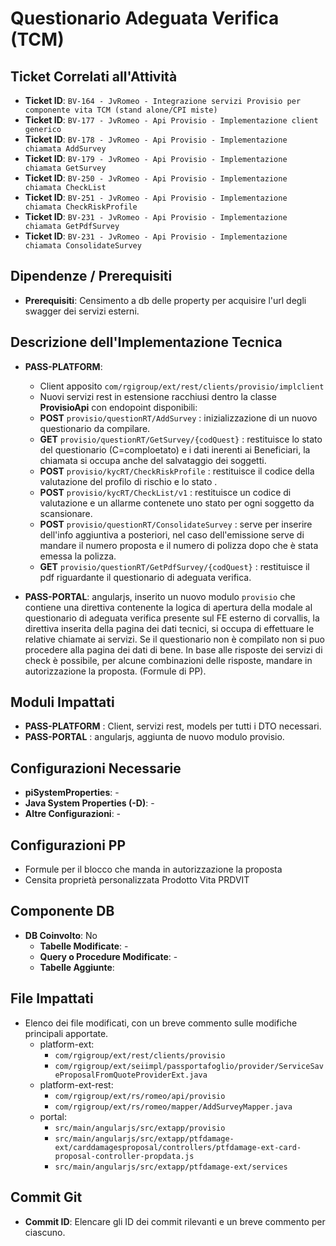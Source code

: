 # Questionario Adeguata Verifica (TCM)

## Ticket Correlati all'Attività

- **Ticket ID**: `BV-164 - JvRomeo - Integrazione servizi Provisio per componente vita TCM (stand alone/CPI miste)`
- **Ticket ID**: `BV-177 - JvRomeo - Api Provisio - Implementazione client generico`
- **Ticket ID**: `BV-178 - JvRomeo - Api Provisio - Implementazione chiamata AddSurvey`
- **Ticket ID**: `BV-179 - JvRomeo - Api Provisio - Implementazione chiamata GetSurvey`
- **Ticket ID**: `BV-250 - JvRomeo - Api Provisio - Implementazione chiamata CheckList`
- **Ticket ID**: `BV-251 - JvRomeo - Api Provisio - Implementazione chiamata CheckRiskProfile`
- **Ticket ID**: `BV-231 - JvRomeo - Api Provisio - Implementazione chiamata GetPdfSurvey`
- **Ticket ID**: `BV-231 - JvRomeo - Api Provisio - Implementazione chiamata ConsolidateSurvey`
  
## Dipendenze / Prerequisiti

- **Prerequisiti**: Censimento a db delle property per acquisire l'url degli swagger dei servizi esterni.

## Descrizione dell'Implementazione Tecnica

* **PASS-PLATFORM**:
  - Client apposito `com/rgigroup/ext/rest/clients/provisio/implclient`
  - Nuovi servizi rest in estensione racchiusi dentro la classe **ProvisioApi** con endopoint disponibili:
  * **POST** `provisio/questionRT/AddSurvey` : inizializzazione di un nuovo questionario da compilare.
  * **GET**  `provisio/questionRT/GetSurvey/{codQuest}` : restituisce lo stato del questionario (C=comploetato) e i dati inerenti ai Beneficiari, la chiamata si occupa anche del salvataggio dei soggetti.
  * **POST** `provisio/kycRT/CheckRiskProfile` : restituisce il codice della valutazione del profilo di rischio e lo stato .
  * **POST** `provisio/kycRT/CheckList/v1` : restituisce un codice di valutazione e un allarme contenete uno stato per ogni soggetto da scansionare.
  * **POST** `provisio/questionRT/ConsolidateSurvey` : serve per inserire dell'info aggiuntiva a posteriori, nel caso dell'emissione serve di mandare il numero proposta e il numero di polizza dopo che è stata emessa la polizza.
  * **GET**  `provisio/questionRT/GetPdfSurvey/{codQuest}` : restituisce il pdf riguardante il questionario di adeguata verifica.
 
* **PASS-PORTAL**: angularjs, inserito un nuovo modulo `provisio` che contiene una direttiva contenente la logica di apertura della modale al questionario di adeguata verifica presente sul FE esterno di corvallis, la direttiva inserita della pagina dei dati tecnici, si occupa di effettuare le relative chiamate ai servizi. Se il questionario non è compilato non si puo procedere alla pagina dei dati di bene.
In base alle risposte dei servizi di check è possibile, per alcune combinazioni delle risposte, mandare in autorizzazione la proposta.
(Formule di PP).


## Moduli Impattati

* **PASS-PLATFORM** : Client, servizi rest, models per tutti i DTO necessari.
* **PASS-PORTAL**   : angularjs, aggiunta de nuovo modulo provisio.

## Configurazioni Necessarie

- **piSystemProperties**: -
- **Java System Properties (-D)**: -
- **Altre Configurazioni**: -

## Configurazioni PP

- Formule per il blocco che manda in autorizzazione la proposta
- Censita proprietà personalizzata Prodotto Vita PRDVIT 

## Componente DB

- **DB Coinvolto**: No
  - **Tabelle Modificate**: -
  - **Query o Procedure Modificate**: -
  - **Tabelle Aggiunte**:
   

## File Impattati

- Elenco dei file modificati, con un breve commento sulle modifiche principali apportate.
  * platform-ext:
      - `com/rgigroup/ext/rest/clients/provisio`
      -  `com/rgigroup/ext/seiimpl/passportafoglio/provider/ServiceSaveProposalFromQuoteProviderExt.java`
  * platform-ext-rest:
      -  `com/rgigroup/ext/rs/romeo/api/provisio`
      -  `com/rgigroup/ext/rs/romeo/mapper/AddSurveyMapper.java`
  * portal:
      -  `src/main/angularjs/src/extapp/provisio`
      -  `src/main/angularjs/src/extapp/ptfdamage-ext/carddamagesproposal/controllers/ptfdamage-ext-card-proposal-controller-propdata.js`
      -  `src/main/angularjs/src/extapp/ptfdamage-ext/services`
        
## Commit Git

- **Commit ID**: Elencare gli ID dei commit rilevanti e un breve commento per ciascuno.
